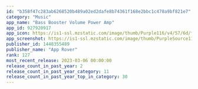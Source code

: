 ```yaml
---
id: "b358f47c283ab6268520b489a02ed2dafe8b74361f168e2bbc1c478a9bf821e7"
category: "Music"
app_name: "Bass Booster Volume Power Amp"
app_id: 927920917
app_icon: https://is1-ssl.mzstatic.com/image/thumb/Purple116/v4/57/6d/fd/576dfd50-9372-e353-c193-e4ad728e1474/AppIcon-1x_U007emarketing-0-10-0-85-220.png/1024x1024bb.png
app_screenshot: https://is1-ssl.mzstatic.com/image/thumb/PurpleSource115/v4/79/c0/6a/79c06a45-0c90-aec3-de8b-0fcd29f88a9b/bcc8f49a-1887-44b9-a822-8593b2f625a9_en-iPhoneX-01.jpg/1242x2688bb.png
publisher_id: 1448355489
publisher_name: "App Rover"
rank: 127
most_recent_release: 2023-03-06 00:00:00
release_count_in_past_year: 2
release_count_in_past_year_category: 11
release_count_in_past_year_top_in_category: 30
---
```

